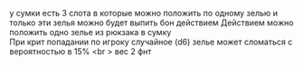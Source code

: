 у сумки есть 3 слота в которые можно положить по одному зелью и только эти зелья можно будет выпить бон действием 
Действием можно положить одно зелье из рюкзака в сумку\
При крит попадании по игроку случайное (d6) зелье может сломаться с вероятностью в 15% <br \>
вес 2 фнт